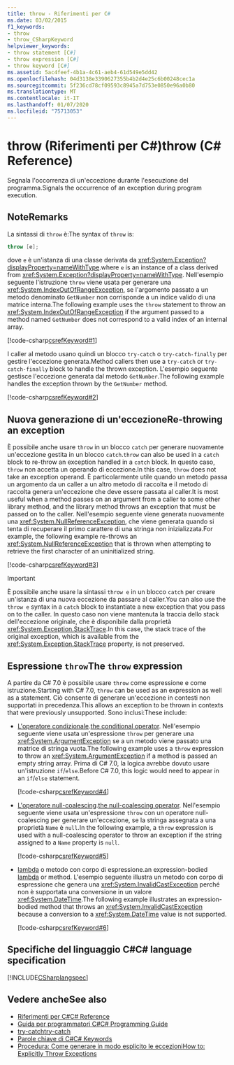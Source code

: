 ```yaml
---
title: throw - Riferimenti per C#
ms.date: 03/02/2015
f1_keywords:
- throw
- throw_CSharpKeyword
helpviewer_keywords:
- throw statement [C#]
- throw expression [C#]
- throw keyword [C#]
ms.assetid: 5ac4feef-4b1a-4c61-aeb4-61d549e5dd42
ms.openlocfilehash: 04d3138e3390627355b4b2d4e25c6b00248cec1a
ms.sourcegitcommit: 5f236cd78cf09593c8945a7d753e0850e96a0b80
ms.translationtype: MT
ms.contentlocale: it-IT
ms.lasthandoff: 01/07/2020
ms.locfileid: "75713053"
---
```

# <a name="throw-c-reference"></a><span data-ttu-id="6c6bb-102">throw (Riferimenti per C#)</span><span class="sxs-lookup"><span data-stu-id="6c6bb-102">throw (C# Reference)</span></span>

<span data-ttu-id="6c6bb-103">Segnala l'occorrenza di un'eccezione durante l'esecuzione del programma.</span><span class="sxs-lookup"><span data-stu-id="6c6bb-103">Signals the occurrence of an exception during program execution.</span></span>  
  
## <a name="remarks"></a><span data-ttu-id="6c6bb-104">Note</span><span class="sxs-lookup"><span data-stu-id="6c6bb-104">Remarks</span></span>

<span data-ttu-id="6c6bb-105">La sintassi di `throw` è:</span><span class="sxs-lookup"><span data-stu-id="6c6bb-105">The syntax of `throw` is:</span></span>

```csharp
throw [e];
```

<span data-ttu-id="6c6bb-106">dove `e` è un'istanza di una classe derivata da <xref:System.Exception?displayProperty=nameWithType>.</span><span class="sxs-lookup"><span data-stu-id="6c6bb-106">where `e` is an instance of a class derived from <xref:System.Exception?displayProperty=nameWithType>.</span></span> <span data-ttu-id="6c6bb-107">Nell'esempio seguente l'istruzione `throw` viene usata per generare una <xref:System.IndexOutOfRangeException>, se l'argomento passato a un metodo denominato `GetNumber` non corrisponde a un indice valido di una matrice interna.</span><span class="sxs-lookup"><span data-stu-id="6c6bb-107">The following example uses the `throw` statement to throw an <xref:System.IndexOutOfRangeException> if the argument passed to a method named `GetNumber` does not correspond to a valid index of an internal array.</span></span>

[!code-csharp[csrefKeyword#1](~/samples/snippets/csharp/language-reference/keywords/throw/throw-1.cs#1)]

<span data-ttu-id="6c6bb-108">I caller al metodo usano quindi un blocco `try-catch` o `try-catch-finally` per gestire l'eccezione generata.</span><span class="sxs-lookup"><span data-stu-id="6c6bb-108">Method callers then use a `try-catch` or `try-catch-finally` block to handle the thrown exception.</span></span> <span data-ttu-id="6c6bb-109">L'esempio seguente gestisce l'eccezione generata dal metodo `GetNumber`.</span><span class="sxs-lookup"><span data-stu-id="6c6bb-109">The following example handles the exception thrown by the `GetNumber` method.</span></span>

[!code-csharp[csrefKeyword#2](~/samples/snippets/csharp/language-reference/keywords/throw/throw-1.cs#2)]

## <a name="re-throwing-an-exception"></a><span data-ttu-id="6c6bb-110">Nuova generazione di un'eccezione</span><span class="sxs-lookup"><span data-stu-id="6c6bb-110">Re-throwing an exception</span></span>

<span data-ttu-id="6c6bb-111">È possibile anche usare `throw` in un blocco `catch` per generare nuovamente un'eccezione gestita in un blocco `catch`.</span><span class="sxs-lookup"><span data-stu-id="6c6bb-111">`throw` can also be used in a `catch` block to re-throw an exception handled in a `catch` block.</span></span>  <span data-ttu-id="6c6bb-112">In questo caso, `throw` non accetta un operando di eccezione.</span><span class="sxs-lookup"><span data-stu-id="6c6bb-112">In this case, `throw` does not take an exception operand.</span></span> <span data-ttu-id="6c6bb-113">È particolarmente utile quando un metodo passa un argomento da un caller a un altro metodo di raccolta e il metodo di raccolta genera un'eccezione che deve essere passata al caller.</span><span class="sxs-lookup"><span data-stu-id="6c6bb-113">It is most useful when a method passes on an argument from a caller to some other library method, and the library method throws an exception that must be passed on to the caller.</span></span> <span data-ttu-id="6c6bb-114">Nell'esempio seguente viene generata nuovamente una <xref:System.NullReferenceException>, che viene generata quando si tenta di recuperare il primo carattere di una stringa non inizializzata.</span><span class="sxs-lookup"><span data-stu-id="6c6bb-114">For example, the following example re-throws an <xref:System.NullReferenceException> that is thrown when attempting to retrieve the first character of an uninitialized string.</span></span>

[!code-csharp[csrefKeyword#3](~/samples/snippets/csharp/language-reference/keywords/throw/throw-3.cs#3)]

> [!IMPORTANT]
> <span data-ttu-id="6c6bb-115">È possibile anche usare la sintassi `throw e` in un blocco `catch` per creare un'istanza di una nuova eccezione da passare al caller.</span><span class="sxs-lookup"><span data-stu-id="6c6bb-115">You can also use the `throw e` syntax in a `catch` block to instantiate a new exception that you pass on to the caller.</span></span> <span data-ttu-id="6c6bb-116">In questo caso non viene mantenuta la traccia dello stack dell'eccezione originale, che è disponibile dalla proprietà <xref:System.Exception.StackTrace>.</span><span class="sxs-lookup"><span data-stu-id="6c6bb-116">In this case, the stack trace of the original exception, which is available from the <xref:System.Exception.StackTrace> property, is not preserved.</span></span>

## <a name="the-throw-expression"></a><span data-ttu-id="6c6bb-117">Espressione `throw`</span><span class="sxs-lookup"><span data-stu-id="6c6bb-117">The `throw` expression</span></span>

<span data-ttu-id="6c6bb-118">A partire da C# 7.0 è possibile usare `throw` come espressione e come istruzione.</span><span class="sxs-lookup"><span data-stu-id="6c6bb-118">Starting with C# 7.0, `throw` can be used as an expression as well as a statement.</span></span> <span data-ttu-id="6c6bb-119">Ciò consente di generare un'eccezione in contesti non supportati in precedenza.</span><span class="sxs-lookup"><span data-stu-id="6c6bb-119">This allows an exception to be thrown in contexts that were previously unsupported.</span></span> <span data-ttu-id="6c6bb-120">Sono inclusi:</span><span class="sxs-lookup"><span data-stu-id="6c6bb-120">These include:</span></span>

- <span data-ttu-id="6c6bb-121">[L'operatore condizionale](../operators/conditional-operator.md).</span><span class="sxs-lookup"><span data-stu-id="6c6bb-121">[the conditional operator](../operators/conditional-operator.md).</span></span> <span data-ttu-id="6c6bb-122">Nell'esempio seguente viene usata un'espressione `throw` per generare una <xref:System.ArgumentException> se a un metodo viene passato una matrice di stringa vuota.</span><span class="sxs-lookup"><span data-stu-id="6c6bb-122">The following example uses a `throw` expression to throw an <xref:System.ArgumentException> if a method is passed an empty string array.</span></span> <span data-ttu-id="6c6bb-123">Prima di C# 7.0, la logica avrebbe dovuto usare un'istruzione `if`/`else`.</span><span class="sxs-lookup"><span data-stu-id="6c6bb-123">Before C# 7.0, this logic would need to appear in an `if`/`else` statement.</span></span>

   [!code-csharp[csrefKeyword#4](~/samples/snippets/csharp/language-reference/keywords/throw/conditional.cs#1)]

- <span data-ttu-id="6c6bb-124">[L'operatore null-coalescing](../operators/null-coalescing-operator.md).</span><span class="sxs-lookup"><span data-stu-id="6c6bb-124">[the null-coalescing operator](../operators/null-coalescing-operator.md).</span></span> <span data-ttu-id="6c6bb-125">Nell'esempio seguente viene usata un'espressione `throw` con un operatore null-coalescing per generare un'eccezione, se la stringa assegnata a una proprietà `Name` è `null`.</span><span class="sxs-lookup"><span data-stu-id="6c6bb-125">In the following example, a `throw` expression is used with a null-coalescing operator to throw an exception if the string assigned to a `Name` property is `null`.</span></span>

   [!code-csharp[csrefKeyword#5](~/samples/snippets/csharp/language-reference/keywords/throw/coalescing.cs#1)]

- <span data-ttu-id="6c6bb-126">[lambda](../../programming-guide/statements-expressions-operators/lambda-expressions.md) o metodo con corpo di espressione.</span><span class="sxs-lookup"><span data-stu-id="6c6bb-126">an expression-bodied [lambda](../../programming-guide/statements-expressions-operators/lambda-expressions.md) or method.</span></span> <span data-ttu-id="6c6bb-127">L'esempio seguente illustra un metodo con corpo di espressione che genera una <xref:System.InvalidCastException> perché non è supportata una conversione in un valore <xref:System.DateTime>.</span><span class="sxs-lookup"><span data-stu-id="6c6bb-127">The following example illustrates an expression-bodied method that throws an <xref:System.InvalidCastException> because a conversion to a <xref:System.DateTime> value is not supported.</span></span>

   [!code-csharp[csrefKeyword#6](~/samples/snippets/csharp/language-reference/keywords/throw/exp-bodied.cs#1)]

## <a name="c-language-specification"></a><span data-ttu-id="6c6bb-128">Specifiche del linguaggio C#</span><span class="sxs-lookup"><span data-stu-id="6c6bb-128">C# language specification</span></span>

[!INCLUDE[CSharplangspec](~/includes/csharplangspec-md.md)]

## <a name="see-also"></a><span data-ttu-id="6c6bb-129">Vedere anche</span><span class="sxs-lookup"><span data-stu-id="6c6bb-129">See also</span></span>

- [<span data-ttu-id="6c6bb-130">Riferimenti per C#</span><span class="sxs-lookup"><span data-stu-id="6c6bb-130">C# Reference</span></span>](../index.md)
- [<span data-ttu-id="6c6bb-131">Guida per programmatori C#</span><span class="sxs-lookup"><span data-stu-id="6c6bb-131">C# Programming Guide</span></span>](../../programming-guide/index.md)
- [<span data-ttu-id="6c6bb-132">try-catch</span><span class="sxs-lookup"><span data-stu-id="6c6bb-132">try-catch</span></span>](try-catch.md)
- [<span data-ttu-id="6c6bb-133">Parole chiave di C#</span><span class="sxs-lookup"><span data-stu-id="6c6bb-133">C# Keywords</span></span>](index.md)
- [<span data-ttu-id="6c6bb-134">Procedura: Come generare in modo esplicito le eccezioni</span><span class="sxs-lookup"><span data-stu-id="6c6bb-134">How to: Explicitly Throw Exceptions</span></span>](../../../standard/exceptions/how-to-explicitly-throw-exceptions.md)
